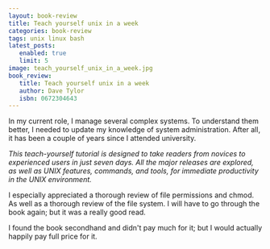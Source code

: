 ```yaml
---
layout: book-review
title: Teach yourself unix in a week
categories: book-review
tags: unix linux bash
latest_posts:
   enabled: true
   limit: 5
image: teach_yourself_unix_in_a_week.jpg
book_review:
   title: Teach yourself unix in a week
   author: Dave Tylor
   isbn: 0672304643
---
```

In my current role, I manage several complex systems. To understand them better, I needed to update my knowledge of system administration. After all, it has been a couple of years since I attended university.

_This teach-yourself tutorial is designed to take readers from novices to experienced users in just seven days. All the major releases are explored, as well as UNIX features, commands, and tools, for immediate productivity in the UNIX environment._

I especially appreciated a thorough review of file permissions and chmod. As well as a thorough review of the file system. I will have to go through the book again; but it was a really good read.

I found the book secondhand and didn't pay much for it; but I would actually happily pay full price for it.
